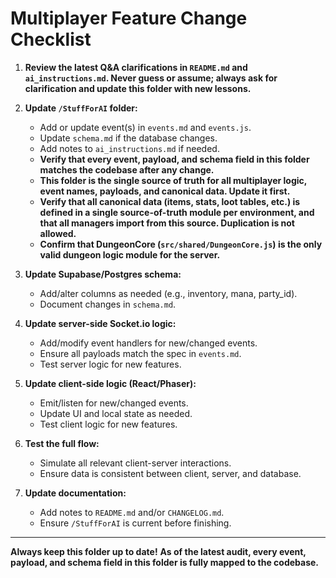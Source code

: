 # Multiplayer Feature Change Checklist

1. **Review the latest Q&A clarifications in `README.md` and `ai_instructions.md`. Never guess or assume; always ask for clarification and update this folder with new lessons.**

2. **Update `/StuffForAI` folder:**
   - Add or update event(s) in `events.md` and `events.js`.
   - Update `schema.md` if the database changes.
   - Add notes to `ai_instructions.md` if needed.
   - **Verify that every event, payload, and schema field in this folder matches the codebase after any change.**
   - **This folder is the single source of truth for all multiplayer logic, event names, payloads, and canonical data. Update it first.**
   - **Verify that all canonical data (items, stats, loot tables, etc.) is defined in a single source-of-truth module per environment, and that all managers import from this source. Duplication is not allowed.**
   - **Confirm that DungeonCore (`src/shared/DungeonCore.js`) is the only valid dungeon logic module for the server.**

3. **Update Supabase/Postgres schema:**
   - Add/alter columns as needed (e.g., inventory, mana, party_id).
   - Document changes in `schema.md`.

4. **Update server-side Socket.io logic:**
   - Add/modify event handlers for new/changed events.
   - Ensure all payloads match the spec in `events.md`.
   - Test server logic for new features.

5. **Update client-side logic (React/Phaser):**
   - Emit/listen for new/changed events.
   - Update UI and local state as needed.
   - Test client logic for new features.

6. **Test the full flow:**
   - Simulate all relevant client-server interactions.
   - Ensure data is consistent between client, server, and database.

7. **Update documentation:**
   - Add notes to `README.md` and/or `CHANGELOG.md`.
   - Ensure `/StuffForAI` is current before finishing.

---

**Always keep this folder up to date!**
**As of the latest audit, every event, payload, and schema field in this folder is fully mapped to the codebase.** 
